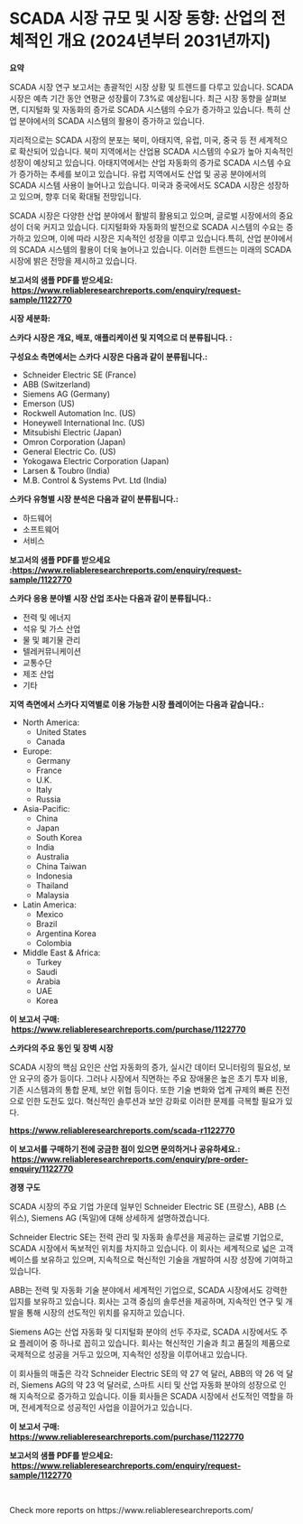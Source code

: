 <p><h1>SCADA 시장 규모 및 시장 동향: 산업의 전체적인 개요 (2024년부터 2031년까지)</h1></p><p><strong>요약</strong></p>
<p><p>SCADA 시장 연구 보고서는 총괄적인 시장 상황 및 트렌드를 다루고 있습니다. SCADA 시장은 예측 기간 동안 연평균 성장률이 7.3%로 예상됩니다. 최근 시장 동향을 살펴보면, 디지털화 및 자동화의 증가로 SCADA 시스템의 수요가 증가하고 있습니다. 특히 산업 분야에서의 SCADA 시스템의 활용이 증가하고 있습니다.</p><p>지리적으로는 SCADA 시장의 분포는 북미, 아태지역, 유럽, 미국, 중국 등 전 세계적으로 확산되어 있습니다. 북미 지역에서는 산업용 SCADA 시스템의 수요가 높아 지속적인 성장이 예상되고 있습니다. 아태지역에서는 산업 자동화의 증가로 SCADA 시스템 수요가 증가하는 추세를 보이고 있습니다. 유럽 지역에서도 산업 및 공공 분야에서의 SCADA 시스템 사용이 늘어나고 있습니다. 미국과 중국에서도 SCADA 시장은 성장하고 있으며, 향후 더욱 확대될 전망입니다.</p><p>SCADA 시장은 다양한 산업 분야에서 활발히 활용되고 있으며, 글로벌 시장에서의 중요성이 더욱 커지고 있습니다. 디지털화와 자동화의 발전으로 SCADA 시스템의 수요는 증가하고 있으며, 이에 따라 시장은 지속적인 성장을 이루고 있습니다.특히, 산업 분야에서의 SCADA 시스템의 활용이 더욱 늘어나고 있습니다. 이러한 트렌드는 미래의 SCADA 시장에 밝은 전망을 제시하고 있습니다.</p></p>
<p><strong>보고서의 샘플 PDF를 받으세요: &nbsp;<a href="https://www.reliableresearchreports.com/enquiry/request-sample/1122770">https://www.reliableresearchreports.com/enquiry/request-sample/1122770</a></strong></p>
<p><strong>시장 세분화:</strong></p>
<p><strong> 스카다 시장은 개요, 배포, 애플리케이션 및 지역으로 더 분류됩니다. :</strong></p>
<p><strong>구성요소 측면에서는 스카다 시장은 다음과 같이 분류됩니다.:</strong></p>
<p><ul><li>Schneider Electric SE (France)</li><li>ABB (Switzerland)</li><li>Siemens AG (Germany)</li><li>Emerson (US)</li><li>Rockwell Automation Inc. (US)</li><li>Honeywell International Inc. (US)</li><li>Mitsubishi Electric (Japan)</li><li>Omron Corporation (Japan)</li><li>General Electric Co. (US)</li><li>Yokogawa Electric Corporation (Japan)</li><li>Larsen & Toubro (India)</li><li>M.B. Control & Systems Pvt. Ltd (India)</li></ul></p>
<p><strong> 스카다 유형별 시장 분석은 다음과 같이 분류됩니다.:</strong></p>
<p><ul><li>하드웨어</li><li>소프트웨어</li><li>서비스</li></ul></p>
<p><strong>보고서의 샘플 PDF를 받으세요 :<a href="https://www.reliableresearchreports.com/enquiry/request-sample/1122770">https://www.reliableresearchreports.com/enquiry/request-sample/1122770</a></strong></p>
<p><strong> 스카다 응용 분야별 시장 산업 조사는 다음과 같이 분류됩니다.:</strong></p>
<p><ul><li>전력 및 에너지</li><li>석유 및 가스 산업</li><li>물 및 폐기물 관리</li><li>텔레커뮤니케이션</li><li>교통수단</li><li>제조 산업</li><li>기타</li></ul></p>
<p><strong>지역 측면에서 스카다 지역별로 이용 가능한 시장 플레이어는 다음과 같습니다.:</strong></p>
<p><ul>
    <li>
        North America:
        <ul>
            <li>United States</li>
            <li>Canada</li>
        </ul>
    </li>
    <li>
        Europe:
        <ul>
            <li>Germany</li>
            <li>France</li>
            <li>U.K.</li>
            <li>Italy</li>
            <li>Russia</li>
        </ul>
    </li>
    <li>
        Asia-Pacific:
        <ul>
            <li>China</li>
            <li>Japan</li>
            <li>South Korea</li>
            <li>India</li>
            <li>Australia</li>
            <li>China Taiwan</li>
            <li>Indonesia</li>
            <li>Thailand</li>
            <li>Malaysia</li>
        </ul>
    </li>
    <li>
        Latin America:
        <ul>
            <li>Mexico</li>
            <li>Brazil</li>
            <li>Argentina Korea</li>
            <li>Colombia</li>
        </ul>
    </li>
    <li>
        Middle East & Africa:
        <ul>
            <li>Turkey</li>
            <li>Saudi</li>
            <li>Arabia</li>
            <li>UAE</li>
            <li>Korea</li>
        </ul>
    </li>
    </ul></p>
<p><strong>이 보고서 구매: &nbsp;<a href="https://www.reliableresearchreports.com/purchase/1122770">https://www.reliableresearchreports.com/purchase/1122770</a></strong></p>
<p><strong>스카다의 주요 동인 및 장벽 시장</strong></p>
<p><p>SCADA 시장의 핵심 요인은 산업 자동화의 증가, 실시간 데이터 모니터링의 필요성, 보안 요구의 증가 등이다. 그러나 시장에서 직면하는 주요 장애물은 높은 초기 투자 비용, 기존 시스템과의 통합 문제, 보안 위협 등이다. 또한 기술 변화와 업계 규제의 빠른 진전으로 인한 도전도 있다. 혁신적인 솔루션과 보안 강화로 이러한 문제를 극복할 필요가 있다.</p></p>
<p><strong><a href="https://www.reliableresearchreports.com/scada-r1122770">https://www.reliableresearchreports.com/scada-r1122770</a></strong></p>
<p><strong>이 보고서를 구매하기 전에 궁금한 점이 있으면 문의하거나 공유하세요.: &nbsp;<a href="https://www.reliableresearchreports.com/enquiry/pre-order-enquiry/1122770">https://www.reliableresearchreports.com/enquiry/pre-order-enquiry/1122770</a></strong></p>
<p><strong>경쟁 구도</strong></p>
<p><p>SCADA 시장의 주요 기업 가운데 일부인 Schneider Electric SE (프랑스), ABB (스위스), Siemens AG (독일)에 대해 상세하게 설명하겠습니다. </p><p>Schneider Electric SE는 전력 관리 및 자동화 솔루션을 제공하는 글로벌 기업으로, SCADA 시장에서 독보적인 위치를 차지하고 있습니다. 이 회사는 세계적으로 넓은 고객 베이스를 보유하고 있으며, 지속적으로 혁신적인 기술을 개발하여 시장 성장에 기여하고 있습니다.</p><p>ABB는 전력 및 자동화 기술 분야에서 세계적인 기업으로, SCADA 시장에서도 강력한 입지를 보유하고 있습니다. 회사는 고객 중심의 솔루션을 제공하며, 지속적인 연구 및 개발을 통해 시장의 선도적인 위치를 유지하고 있습니다.</p><p>Siemens AG는 산업 자동화 및 디지털화 분야의 선두 주자로, SCADA 시장에서도 주요 플레이어 중 하나로 꼽히고 있습니다. 회사는 혁신적인 기술과 최고 품질의 제품으로 국제적으로 성공을 거두고 있으며, 지속적인 성장을 이루어내고 있습니다. </p><p>이 회사들의 매출은 각각 Schneider Electric SE의 약 27 억 달러, ABB의 약 26 억 달러, Siemens AG의 약 23 억 달러로, 스마트 시티 및 산업 자동화 분야의 성장으로 인해 지속적으로 증가하고 있습니다. 이들 회사들은 SCADA 시장에서 선도적인 역할을 하며, 전세계적으로 성공적인 사업을 이끌어가고 있습니다.</p></p>
<p><strong>이 보고서 구매: &nbsp; <a href="https://www.reliableresearchreports.com/purchase/1122770">https://www.reliableresearchreports.com/purchase/1122770</a></strong></p>
<p><strong>보고서의 샘플 PDF를 받으세요: &nbsp;<a href="https://www.reliableresearchreports.com/enquiry/request-sample/1122770">https://www.reliableresearchreports.com/enquiry/request-sample/1122770</a></strong><strong></strong></p>
<p>&nbsp;</p>
<p>Check more reports on https://www.reliableresearchreports.com/</p>